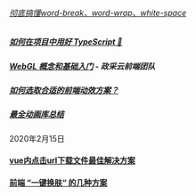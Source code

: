 ###### [彻底搞懂word-break、word-wrap、white-space](https://juejin.cn/post/6844903667863126030)
##### [如何在项目中用好 TypeScript 🤔](https://juejin.cn/post/7058868160706904078)
##### [WebGL 概念和基础入门](https://juejin.cn/post/6994940475459731463) - 政采云前端团队
##### [如何选取合适的前端动效方案？](https://juejin.cn/post/6844903830094610446)
##### [最全动画库总结](https://juejin.cn/post/6844903830098804743)
2020年2月15日
#### [vue内点击url下载文件最佳解决方案](https://juejin.cn/post/7062888582465191944?utm_source=gold_browser_extension)
#### [前端 “一键换肤“ 的几种方案](https://juejin.cn/post/7063010855167721486?utm_source=gold_browser_extension)
